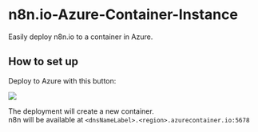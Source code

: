 # n8n.io-Azure-Container-Instance
Easily deploy n8n.io to a container in Azure.

## How to set up

Deploy to Azure with this button:

<a href="https://portal.azure.com/#create/Microsoft.Template/uri/https%3A%2F%2Fraw.githubusercontent.com%2Fattilaszasz%2Fn8n.io-Azure-Container-Instance%2Fmain%2Fresources.json" target="_blank"><img src="http://azuredeploy.net/deploybutton.png"/></a>

The deployment will create a new container.  
n8n will be available at `<dnsNameLabel>.<region>.azurecontainer.io:5678`
